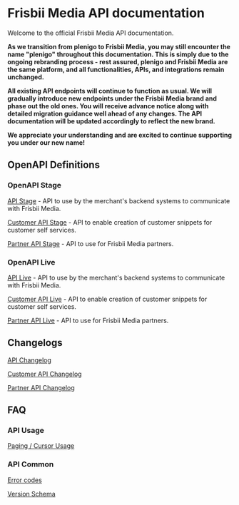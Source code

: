 # Frisbii Media API documentation

Welcome to the official Frisbii Media API documentation.

**As we transition from plenigo to Frisbii Media, you may still encounter the name "plenigo" throughout this documentation. This is simply due to the ongoing rebranding process - rest assured, plenigo and Frisbii Media are the same platform, and all functionalities, APIs, and integrations remain unchanged.**

**All existing API endpoints will continue to function as usual. We will gradually introduce new endpoints under the Frisbii Media brand and phase out the old ones. You will receive advance notice along with detailed migration guidance well ahead of any changes. The API documentation will be updated accordingly to reflect the new brand.**

**We appreciate your understanding and are excited to continue supporting you under our new name!**

## OpenAPI Definitions

### OpenAPI Stage
[API Stage](https://api.plenigo-stage.com) - API to use by the merchant's backend systems to communicate with Frisbii Media.

[Customer API Stage](https://customer-api.plenigo-stage.com) - API to enable creation of customer snippets for customer self services.

[Partner API Stage](https://partner-api.plenigo-stage.com) - API to use for Frisbii Media partners.

### OpenAPI Live
[API Live](https://api.plenigo.com) - API to use by the merchant's backend systems to communicate with Frisbii Media.

[Customer API Live](https://customer-api.plenigo.com) - API to enable creation of customer snippets for customer self services.

[Partner API Live](https://partner-api.plenigo.com) - API to use for Frisbii Media partners.

## Changelogs
[API Changelog](changelogs/API.md)

[Customer API Changelog](changelogs/CUSTOMER-API.md)

[Partner API Changelog](changelogs/PARTNER-API.md)

## FAQ

### API Usage
[Paging / Cursor Usage](faqs/CURSORS.md)

### API Common
[Error codes](faqs/ERRORCODES.md)

[Version Schema](faqs/VERSION.md)
